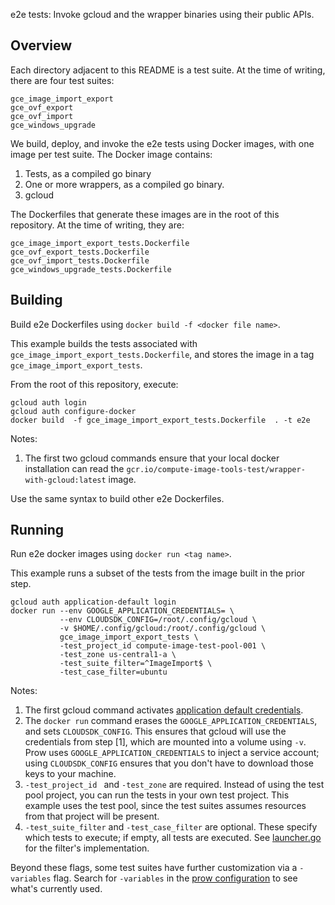 e2e tests: Invoke gcloud and the wrapper binaries using their public APIs.

## Overview

Each directory adjacent to this README is a test suite. At the time of writing, there are four test suites:

```
gce_image_import_export
gce_ovf_export
gce_ovf_import
gce_windows_upgrade
```

We build, deploy, and invoke the e2e tests using Docker images, with one image per test suite. The Docker image
contains:

1. Tests, as a compiled go binary
2. One or more wrappers, as a compiled go binary.
3. gcloud

The Dockerfiles that generate these images are in the root of this repository. At the time of writing, they are:

```
gce_image_import_export_tests.Dockerfile
gce_ovf_export_tests.Dockerfile
gce_ovf_import_tests.Dockerfile
gce_windows_upgrade_tests.Dockerfile
```

## Building

Build e2e Dockerfiles using `docker build -f <docker file name>`.

This example builds the tests associated with `gce_image_import_export_tests.Dockerfile`, and stores the image in a
tag `gce_image_import_export_tests`.

From the root of this repository, execute:

```shell
gcloud auth login
gcloud auth configure-docker
docker build  -f gce_image_import_export_tests.Dockerfile  . -t e2e
```

Notes:

1. The first two gcloud commands ensure that your local docker installation can read
   the `gcr.io/compute-image-tools-test/wrapper-with-gcloud:latest` image.

Use the same syntax to build other e2e Dockerfiles.

## Running

Run e2e docker images using `docker run <tag name>`.

This example runs a subset of the tests from the image built in the prior step.

```shell
gcloud auth application-default login
docker run --env GOOGLE_APPLICATION_CREDENTIALS= \
           --env CLOUDSDK_CONFIG=/root/.config/gcloud \
           -v $HOME/.config/gcloud:/root/.config/gcloud \
           gce_image_import_export_tests \
           -test_project_id compute-image-test-pool-001 \
           -test_zone us-central1-a \
           -test_suite_filter=^ImageImport$ \
           -test_case_filter=ubuntu
```

Notes:

1. The first gcloud command activates
   [application default credentials](https://cloud.google.com/sdk/gcloud/reference/auth/application-default/login).
2. The `docker run` command erases the `GOOGLE_APPLICATION_CREDENTIALS`, and sets `CLOUDSDK_CONFIG`. This ensures that
   gcloud will use the credentials from step [1], which are mounted into a volume using `-v`. Prow
   uses `GOOGLE_APPLICATION_CREDENTIALS` to inject a service account; using `CLOUDSDK_CONFIG` ensures that you don't
   have to download those keys to your machine.
3. `-test_project_id ` and `-test_zone` are required. Instead of using the test pool project, you can run the tests in
   your own test project. This example uses the test pool, since the test suites assumes resources from that project
   will be present.
4. `-test_suite_filter` and `-test_case_filter` are optional. These specify which tests to execute; if empty, all tests
   are executed. See [launcher.go](../../go/e2e_test_utils/launcher.go) for the filter's implementation.

Beyond these flags, some test suites have further customization via a `-variables` flag. Search for `-variables` in the
[prow configuration](../../test-infra/prow/config.yaml) to see what's currently used.
